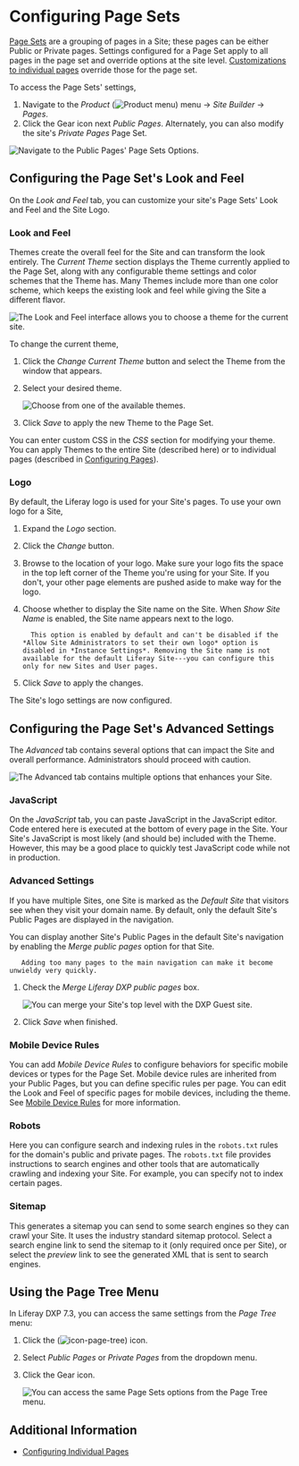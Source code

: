 # Configuring Page Sets

[Page Sets](../understanding-pages/understanding-pages.md#page-sets) are a grouping of pages in a Site; these pages can be either Public or Private pages. Settings configured for a Page Set apply to all pages in the page set and override options at the site level. [Customizations to individual pages](./configuring-individual-pages.md) override those for the page set.

To access the Page Sets' settings,

1. Navigate to the _Product_ (![Product menu](../../../images/icon-product-menu.png)) menu &rarr; _Site Builder_ &rarr; _Pages_.
1. Click the Gear icon next _Public Pages_. Alternately, you can also modify the site's _Private Pages_ Page Set.

![Navigate to the Public Pages' Page Sets Options.](./configuring-page-sets/images/01.png)

## Configuring the Page Set's Look and Feel

On the _Look and Feel_ tab, you can customize your site's Page Sets' Look and Feel and the Site Logo.

### Look and Feel

Themes create the overall feel for the Site and can transform the look entirely. The _Current Theme_ section displays the Theme currently applied to the Page Set, along with any configurable theme settings and color schemes that the Theme has. Many Themes include more than one color scheme, which keeps the existing look and feel while giving the Site a different flavor.

![The Look and Feel interface allows you to choose a theme for the current site.](./configuring-page-sets/images/02.png)

To change the current theme,

1. Click the _Change Current Theme_ button and select the Theme from the window that appears.
1. Select your desired theme.

    ![Choose from one of the available themes.](./configuring-page-sets/images/05.png)

1. Click _Save_ to apply the new Theme to the Page Set.

You can enter custom CSS in the *CSS* section for modifying your theme. You can apply Themes to the entire Site (described here) or to individual pages (described in [Configuring Pages](./configuring-individual-pages.md#look-and-feel)).

### Logo

By default, the Liferay logo is used for your Site's pages. To use your own logo for a Site,

1. Expand the _Logo_ section.
1. Click the _Change_ button.
1. Browse to the location of your logo. Make sure your logo fits the space in the top left corner of the Theme you're using for your Site. If you don't, your other page elements are pushed aside to make way for the logo.
1. Choose whether to display the Site name on the Site. When _Show Site Name_ is enabled, the Site name appears next to the logo.

    ```note::
      This option is enabled by default and can't be disabled if the *Allow Site Administrators to set their own logo* option is disabled in *Instance Settings*. Removing the Site name is not available for the default Liferay Site---you can configure this only for new Sites and User pages.
    ```

1. Click *Save* to apply the changes.

The Site's logo settings are now configured.

## Configuring the Page Set's Advanced Settings

The _Advanced_ tab contains several options that can impact the Site and overall performance. Administrators should proceed with caution.

![The Advanced tab contains multiple options that enhances your Site.](./configuring-page-sets/images/03.png)

### JavaScript

On the _JavaScript_ tab, you can paste JavaScript in the JavaScript editor. Code entered here is executed at the bottom of every page in the Site. Your Site's JavaScript is most likely (and should be) included with the Theme. However, this may be a good place to quickly test JavaScript code while not in production.

### Advanced Settings

If you have multiple Sites, one Site is marked as the _Default Site_ that visitors see when they visit your domain name. By default, only the default Site's Public Pages are displayed in the navigation.

You can display another Site's Public Pages in the default Site's navigation by enabling the _Merge public pages_ option for that Site.

```warning::
   Adding too many pages to the main navigation can make it become unwieldy very quickly.
```

1. Check the _Merge Liferay DXP public pages_ box.

    ![You can merge your Site's top level with the DXP Guest site.](./configuring-page-sets/images/04.png)

1. Click _Save_ when finished.

### Mobile Device Rules

You can add _Mobile Device Rules_ to configure behaviors for specific mobile devices or types for the Page Set. Mobile device rules are inherited from your Public Pages, but you can define specific rules per page. You can edit the Look and Feel of specific pages for mobile devices, including the theme. See [Mobile Device Rules]() for more information.

### Robots

Here you can configure search and indexing rules in the `robots.txt` rules for the domain's public and private pages. The `robots.txt` file provides instructions to search engines and other tools that are automatically crawling and indexing your Site. For example, you can specify not to index certain pages.

### Sitemap

This generates a sitemap you can send to some search engines so they can crawl your Site. It uses the industry standard sitemap protocol. Select a search engine link to send the sitemap to it (only required once per Site), or select the _preview_ link to see the generated XML that is sent to search engines.

## Using the Page Tree Menu

In Liferay DXP 7.3, you can access the same settings from the _Page Tree_ menu: 

1. Click the (![icon-page-tree](../../../images/icon-page-tree.png)) icon.
1. Select _Public Pages_ or _Private Pages_ from the dropdown menu.
1. Click the Gear icon.

    ![You can access the same Page Sets options from the Page Tree menu.](./configuring-page-sets/images/06.png)

## Additional Information

* [Configuring Individual Pages](./configuring-individual-pages.md)
